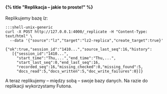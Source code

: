 #### {% title "Replikacja – jakie to proste!" %}

Replikujemy bazę *lz*:

    :::shell-unix-generic
    curl -X POST http://127.0.0.1:4000/_replicate -H "Content-Type: text/html" \
      --data '{"source":"lz","target":"lz2-replica","create_target":true}'

    {"ok":true,"session_id":"1410...","source_last_seq":16,"history":
       [{"session_id":"1410...",
         "start_time":"Thu,...","end_time":"Thu,...",
         "start_last_seq":0,"end_last_seq":16,
         "recorded_seq":16,"missing_checked":0,"missing_found":5,
         "docs_read":5,"docs_written":5,"doc_write_failures":0}]}

A teraz replikujemy – między sobą – swoje bazy danych.
Na razie do replikacji wykorzystamy Futona.

